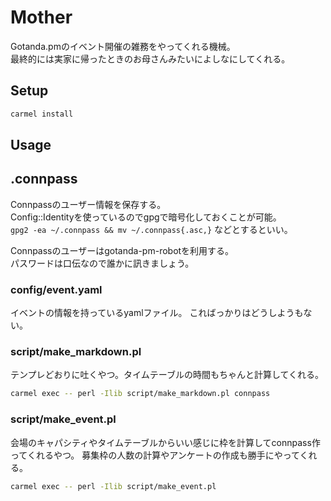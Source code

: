 # Mother

Gotanda.pmのイベント開催の雑務をやってくれる機械。  
最終的には実家に帰ったときのお母さんみたいによしなにしてくれる。

## Setup

```bash
carmel install
```

## Usage

## .connpass

Connpassのユーザー情報を保存する。  
Config::Identityを使っているのでgpgで暗号化しておくことが可能。  
`gpg2 -ea ~/.connpass && mv ~/.connpass{.asc,}` などとするといい。  

Connpassのユーザーはgotanda-pm-robotを利用する。  
パスワードは口伝なので誰かに訊きましょう。

### config/event.yaml

イベントの情報を持っているyamlファイル。
こればっかりはどうしようもない。

### script/make_markdown.pl

テンプレどおりに吐くやつ。タイムテーブルの時間もちゃんと計算してくれる。

```bash
carmel exec -- perl -Ilib script/make_markdown.pl connpass
```

### script/make_event.pl

会場のキャパシティやタイムテーブルからいい感じに枠を計算してconnpass作ってくれるやつ。
募集枠の人数の計算やアンケートの作成も勝手にやってくれる。

```bash
carmel exec -- perl -Ilib script/make_event.pl
```
